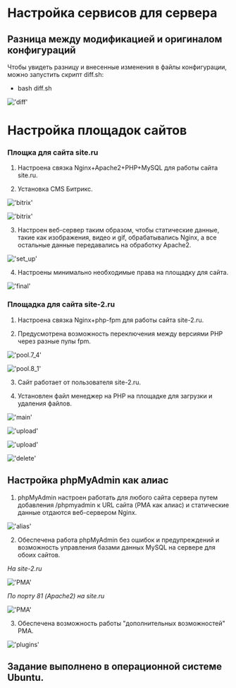 # Настройка сервисов для сервера

## Разница между модификацией и оригиналом конфигураций

Чтобы увидеть разницу и внесенные изменения в файлы конфигурации, можно запустить скрипт diff.sh:

- bash diff.sh

!['diff'](misc/diff.png)

# Настройка площадок сайтов

### Площка для сайта site.ru

1. Настроена связка Nginx+Apache2+PHP+MySQL для работы сайта site.ru.

2. Установка CMS Битрикс.

!['bitrix'](misc/1install_bitrix.png)

!['bitrix'](misc/1all_ok.png)

3. Настроен веб-сервер таким образом, чтобы статические данные, такие как изображения, видео и gif, обрабатывались Nginx, а все остальные данные передавались на обработку Apache2.

!['set_up'](misc/1apache_nginx.png)

4. Настроены минимально необходимые права на площадку для сайта.

!['final'](misc/1result.png)


### Площадка для сайта site-2.ru

1. Настроена связка Nginx+php-fpm для работы сайта site-2.ru.

2. Предусмотрена возможность переключения между версиями PHP через разные пулы fpm.

!['pool.7_4'](misc/7_4pool.png)

!['pool.8_1'](misc/8_1pool.png)

3. Сайт работает от пользователя site-2.ru.

4. Установлен файл менеджер на PHP на площадке для загрузки и удаления файлов.

!['main'](misc/file_manager.png)

!['upload'](misc/upload.png)

!['upload'](misc/upload2.png)

!['delete'](misc/delete.png)

## Настройка phpMyAdmin как алиас

1. phpMyAdmin настроен работать для любого сайта сервера путем добавления /phpmyadmin к URL сайта (PMA как алиас) и статические данные отдаются веб-сервером Nginx.

!['alias'](misc/alias.png)

2. Обеспечена работа phpMyAdmin без ошибок и предупреждений и возможность управления базами данных MySQL на сервере для обоих сайтов.

*На site-2.ru*

!['PMA'](misc/phpmyadmin.png)

*По порту 81 (Apache2) на site.ru*

!['PMA'](misc/1phpmyadmin.png)

3. Обеспечена возможность работы "дополнительных возможностей" PMA.

!['plugins'](misc/plugins.png)

## Задание выполнено в операционной системе Ubuntu.